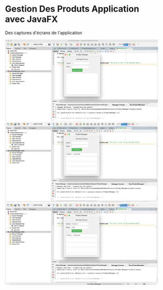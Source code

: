 # Gestion Des Produts Application avec JavaFX

Des captures d'écrans de l'application


![Screenshot of My  App](images/screen1.png "Capture d'écran 1")
![Screenshot of My  App 2](images/screen2.png "Capture d'écran 2")
![Screenshot of My  App 3](images/screen3.png "Capture d'écran 3")
